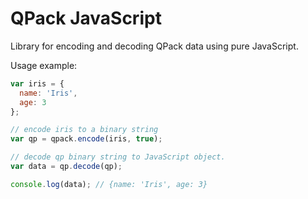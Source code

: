 QPack JavaScript
================

Library for encoding and decoding QPack data using pure JavaScript.

Usage example:
```javascript
var iris = {
  name: 'Iris',
  age: 3
};

// encode iris to a binary string
var qp = qpack.encode(iris, true);

// decode qp binary string to JavaScript object.
var data = qp.decode(qp);

console.log(data); // {name: 'Iris', age: 3}
```
